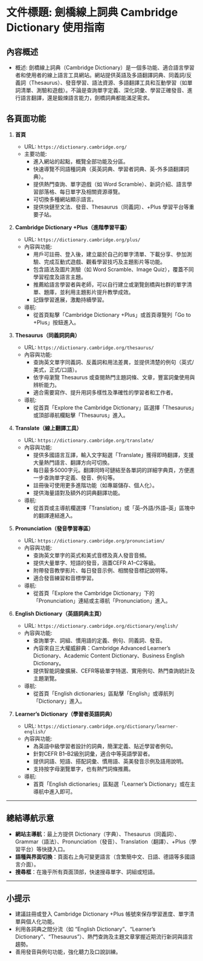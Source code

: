 # 文件標題: 劍橋線上詞典 Cambridge Dictionary 使用指南

## 內容概述
- 概述: 劍橋線上詞典（Cambridge Dictionary）是一個多功能、適合語言學習者和使用者的線上語言工具網站。網站提供英語及多語翻譯詞典、同義詞/反義詞（Thesaurus）、發音學習、語法資源、多語翻譯工具和互動學習（如單詞清單、測驗和遊戲）。不論是查詢單字定義、深化詞彙、學習正確發音、進行語言翻譯，還是鍛煉語言能力，劍橋詞典都能滿足需求。

## 各頁面功能
1. **首頁**
   - URL: `https://dictionary.cambridge.org/`
   - 主要功能:
     - 進入網站的起點，概覽全部功能及分區。
     - 快速導覽不同語種詞典（英英詞典、學習者詞典、英-外多語翻譯詞典）。
     - 提供熱門查詢、單字遊戲（如 Word Scramble）、新詞介紹、語言學習部落格、每日單字及相關資源導覽。
     - 可切換多種網站顯示語言。
     - 提供快鏈至文法、發音、Thesaurus（同義詞）、+Plus 學習平台等重要子站。

2. **Cambridge Dictionary +Plus（進階學習平臺）**
   - URL: `https://dictionary.cambridge.org/plus/`
   - 內容與功能:
     - 用戶可註冊、登入後，建立屬於自己的單字清單、下載分享、參加測驗、完成互動式遊戲、觀看學習技巧及主題影片等功能。
     - 包含語法及圖片測驗（如 Word Scramble、Image Quiz），覆蓋不同學習程度及語言主題。
     - 推薦給語言學習者與老師，可以自行建立或瀏覽劍橋與社群的單字清單、題庫，並利用主題影片提升教學成效。
     - 記錄學習進展，激勵持續學習。
   - 導航:
     - 從首頁點擊「Cambridge Dictionary +Plus」或首頁導覽列「Go to +Plus」按鈕進入。

3. **Thesaurus（同義詞詞典）**
   - URL: `https://dictionary.cambridge.org/thesaurus/`
   - 內容與功能:
     - 查詢英文單字同義詞、反義詞和用法差異，並提供清楚的例句（英式/美式，正式/口語）。
     - 依字母瀏覽 Thesaurus 或查閱熱門主題詞條、文章，豐富詞彙使用與辨析能力。
     - 適合需要寫作、提升用詞多樣性及準確性的學習者和工作者。
   - 導航:
     - 從首頁「Explore the Cambridge Dictionary」區選擇「Thesaurus」或頂部導航欄點擊「Thesaurus」進入。

4. **Translate（線上翻譯工具）**
   - URL: `https://dictionary.cambridge.org/translate/`
   - 內容與功能:
     - 提供多國語言互譯，輸入文字點選「Translate」獲得即時翻譯，支援大量熱門語言、翻譯方向可切換。
     - 每日最多5000字元。翻譯同時可鏈結至各單詞的詳細字典頁，方便進一步查詢單字定義、發音、例句等。
     - 註冊後可使用更多進階功能（如專屬儲存、個人化）。
     - 提供海量語對及額外的詞典翻譯功能。
   - 導航:
     - 從首頁或主導航欄選擇「Translation」或「英–外語/外語–英」區塊中的翻譯連結進入。

5. **Pronunciation（發音學習專區）**
   - URL: `https://dictionary.cambridge.org/pronunciation/`
   - 內容與功能:
     - 查詢英文單字的英式和美式音標及真人發音音頻。
     - 提供大量單字、短語的發音，涵蓋CEFR A1–C2等級。
     - 附帶發音教學影片、每日發音示例、相關發音標記說明等。
     - 適合發音練習和音標學習。
   - 導航:
     - 從首頁「Explore the Cambridge Dictionary」下的「Pronunciation」連結或主導航「Pronunciation」進入。

6. **English Dictionary（英語詞典主頁）**
   - URL: `https://dictionary.cambridge.org/dictionary/english/`
   - 內容與功能:
     - 查詢單字、詞組、慣用語的定義、例句、同義詞、發音。
     - 內容來自三大權威辭典：Cambridge Advanced Learner’s Dictionary、Academic Content Dictionary、Business English Dictionary。
     - 提供智能詞彙擴展、CEFR等級單字特選、實用例句、熱門查詢統計及主題瀏覽。
   - 導航:
     - 從首頁「English dictionaries」區點擊「English」或導航列「Dictionary」進入。

7. **Learner’s Dictionary（學習者英語詞典）**
   - URL: `https://dictionary.cambridge.org/dictionary/learner-english/`
   - 內容與功能:
     - 為英語中級學習者設計的詞典，簡潔定義、貼近學習者例句。
     - 針對CEFR B1–B2級別詞彙，適合中等英語學習者。
     - 提供詞語、短語、搭配詞彙、慣用語、英美發音示例及語用說明。
     - 支持按字母瀏覽單字，也有熱門詞條推薦。
   - 導航:
     - 首頁「English dictionaries」區點選「Learner’s Dictionary」或在主導航中進入即可。

---

## 總結導航示意

- **網站主導航**：最上方提供 Dictionary（字典）、Thesaurus（同義詞）、Grammar（語法）、Pronunciation（發音）、Translation（翻譯）、+Plus（學習平台）等快捷入口。
- **語種與界面切換**：頁面右上角可變更語言（含繁簡中文、日語、德語等多國語言介面）。
- **搜尋框**：在幾乎所有頁面頂部，快速搜尋單字、詞組或短語。

---

## 小提示

- 建議註冊或登入 Cambridge Dictionary +Plus 帳號來保存學習進度、單字清單與個人化功能。
- 利用各詞典之間分流（如 “English Dictionary”、“Learner’s Dictionary”、“Thesaurus”）、熱門查詢及主題文章掌握近期流行新詞與語言趨勢。
- 善用發音與例句功能，強化聽力及口說訓練。

